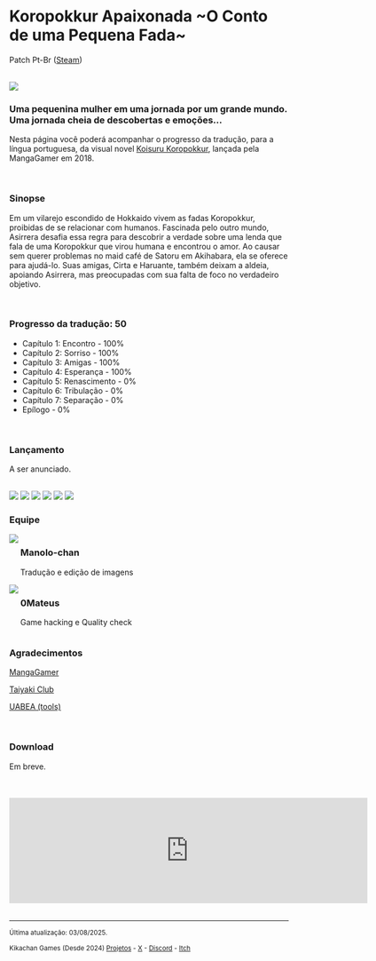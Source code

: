 <h1>Koropokkur Apaixonada ~O Conto de uma Pequena Fada~</h1>
<p>Patch Pt-Br (<a href="https://store.steampowered.com/app/915560/Koropokkur_in_Love_A_Little_Fairys_Tale" target="_blank">Steam</a>)</p>
<br/>
<img src="https://kikachangames.github.io/koropokkur/img/cover1.png">
<br/>

<h3>Uma pequenina mulher em uma jornada por um grande mundo.<br/>
Uma jornada cheia de descobertas e emoções...</h3>
<p>Nesta página você poderá acompanhar o progresso da tradução, para a língua portuguesa, da visual novel <a href="https://vndb.org/v21433" target="_blank"> Koisuru Koropokkur</a>, lançada pela MangaGamer em 2018.</p>
<br/>

<h3>Sinopse</h3>
<p>Em um vilarejo escondido de Hokkaido vivem as fadas Koropokkur, proibidas de se relacionar com humanos. Fascinada pelo outro mundo, Asirrera desafia essa regra para descobrir a verdade sobre uma lenda que fala de uma Koropokkur que virou humana e encontrou o amor. Ao causar sem querer problemas no maid café de Satoru em Akihabara, ela se oferece para ajudá-lo. Suas amigas, Cirta e Haruante, também deixam a aldeia, apoiando Asirrera, mas preocupadas com sua falta de foco no verdadeiro objetivo.</p>
<br/>

<h3>Progresso da tradução: 50</h3>

<ul>
    <li>Capítulo 1: Encontro - 100%</li>
    <li>Capítulo 2: Sorriso - 100%</li>
    <li>Capítulo 3: Amigas - 100%</li>
    <li>Capítulo 4: Esperança - 100%</li>
    <li>Capítulo 5: Renascimento - 0%</li>
    <li>Capítulo 6: Tribulação - 0%</li>
    <li>Capítulo 7: Separação - 0%</li>
    <li>Epílogo - 0%</li>
</ul>
<br/>
<h3>Lançamento</h3>
<p>A ser anunciado.</p>
<br/>

<img src="https://kikachangames.github.io/koropokkur/img/mainmenu.png">
<img src="https://kikachangames.github.io/koropokkur/img/01.png">
<img src="https://kikachangames.github.io/koropokkur/img/02.png">
<img src="https://kikachangames.github.io/koropokkur/img/03.png">
<img src="https://kikachangames.github.io/koropokkur/img/04.png">
<img src="https://kikachangames.github.io/koropokkur/img/05.png">
<br/>

<h3>Equipe</h3>
<div>
<div style="display:inline-block;vertical-align:top;">
<img src="https://kikachangames.github.io/air/manolo.png">
</div>
<div style="display:inline-block;">
<h3>Manolo-chan</h3>
  <p>Tradução e edição de imagens</p>
</div>
  <br/>

<div style="display:inline-block;vertical-align:top;">
<img src="https://kikachangames.github.io/higanbana2/0mateus.png">
</div>
<div style="display:inline-block;">
  <h3>0Mateus</h3>
    <p>Game hacking e Quality check</p>
</div>
<br/>


<h3>Agradecimentos</h3>
<p><a href="https://www.mangagamer.org/koropokkur/" target="_blank">MangaGamer</a></p>
<p><a href="https://taiyakiclub.wordpress.com/" target="_blank">Taiyaki Club</a></p>
<p><a href="https://github.com/nesrak1/UABEA/" target="_blank">UABEA (tools)</a></p>

<br/>

<h3>Download</h3>

<p>Em breve.</p>
<br/>
<br/>
<iframe src="https://store.steampowered.com/widget/915560/?t=A%20fada%20Asirrera%20quebra%20as%20regras%20do%20vilarejo%20Koropokkur%20para%20explorar%20o%20mundo%20humano.%20Ap%C3%B3s%20causar%20confus%C3%A3o%20num%20maid%20caf%C3%A9%20em%20Akihabara%2C%20ela%20se%20oferece%20para%20ajudar.%20Suas%20amigas%20Cirta%20e%20Haruante%20deixam%20a%20aldeia%20para%20apoi%C3%A1-la%2C%20mas%20se%20preocupam%20com%20sua%20falta%20de%20foco%20no%20verdadeiro%20motivo%20da%20jornada.%0A%0A" frameborder="0" width="646" height="190"></iframe>
<br/>
<br/>

<hr>
<p><small>Última atualização: 03/08/2025.</small></p>
<p><small>Kikachan Games (Desde 2024) <a href="https://kikachangames.github.io/projetos/">Projetos</a> - <a href="https://twitter.com/kikachangames/" target="_blank">X</a> - <a href="https://discord.gg/jsm8yKtu2E" target="_blank">Discord</a> - <a href="https://kikachan-games.itch.io/" target="_blank">Itch</a></small></p>

